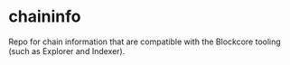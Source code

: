 # chaininfo
Repo for chain information that are compatible with the Blockcore tooling (such as Explorer and Indexer).
